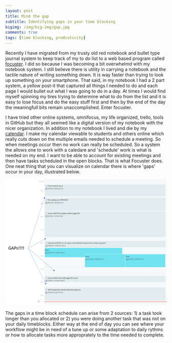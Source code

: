 ```yaml
---
layout: post
title: Mind the gap
subtitle: Identifying gaps in your time blocking
bigimg: /img/big-img/gap.jpg
comments: true
tags: [time blocking, prodcutivity]
---
```


Recently I have migrated from my trusty old red notebook and
bullet type journal system to keep track of my to do list to 
a web based program called [focuster](https://next.focuster.com/).
I did so because I was becoming a bit overwhelmd with my notebook 
system. I still believe there is utility in carrying a notebook
and the tactile nature of writing something down. It is way faster
than trying to look up something on your smartphone. That said, 
in my notebook I had a 2 part system, a yellow post-it that captured
all things I needed to do and each page I would bullet out what I was
going to do in a day. At times I would find myself spinning my tires 
trying to determine what to do from the list and it is easy to lose 
focus and do the easy stuff first and then by the end of the day 
the meaningfull bits remain unaccomplished. Enter focuster.

I have tried other online systems, omnifocus, my life organized,
trello, tools in GitHub but they all seemed like a digital version 
of my notebook with the nicer organization. In addition to my 
notebook I lived and die by my [calendar](https://mcolvin.github.io/calendar). 
I make my calendar viewable to students and others online which really 
cuts down on the multiple emails needed to schedule a meeting. So when 
meetings occur then no work can really be scheduled. So a system the 
allows one to work with a caledare and 'schedule' work is what is needed 
on my end. I want to be able to account for existing meetings and then 
have tasks scheduled in the open blocks. That is what Focuster does. One 
neat thing that you can visualize on calendar there is where 'gaps' 
occur in your day, illustrated below. 



![](/img/gap-2.png)

The gaps in a time block schedule can arise from 2 sources: 1) a task 
took longer than you allocated or 2) you were doing another task that 
was not on your daily timeblocks. Either way at the end of day you can 
see where your workflow might be in need of a tune up or some adaptation 
to daily rythms or how to allocate tasks more approprately to the time 
needed to complete. 



